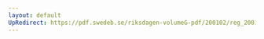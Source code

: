 ```yaml
---
layout: default
UpRedirect: https://pdf.swedeb.se/riksdagen-volumeG-pdf/200102/reg_200102/reg_200102_0128.pdf
---
```

